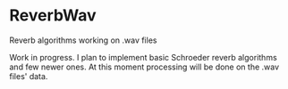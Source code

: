 # ReverbWav
Reverb algorithms working on .wav files

Work in progress. I plan to implement basic Schroeder reverb algorithms and few newer ones.
At this moment processing will be done on the .wav files' data.
